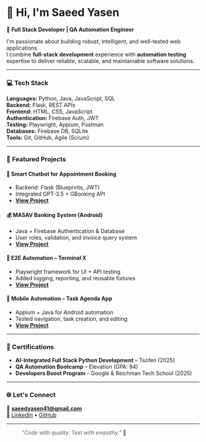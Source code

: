 # 👋 Hi, I'm Saeed Yasen

🎯 **Full Stack Developer | QA Automation Engineer**

I'm passionate about building robust, intelligent, and well-tested web applications.  
I combine **full-stack development** experience with **automation testing** expertise to deliver reliable, scalable, and maintainable software solutions.

---

### 💻 Tech Stack
**Languages:** Python, Java, JavaScript, SQL  
**Backend:** Flask, REST APIs  
**Frontend:** HTML, CSS, JavaScript  
**Authentication:** Firebase Auth, JWT  
**Testing:** Playwright, Appium, Postman  
**Databases:** Firebase DB, SQLite  
**Tools:** Git, GitHub, Agile (Scrum)

---

### 🚀 Featured Projects
#### 🧠 Smart Chatbot for Appointment Booking
- Backend: Flask (Blueprints, JWT)
- Integrated GPT-3.5 + GBooking API  
- **[View Project](https://github.com/SaeedYasen/-Hospital-Appointment-Chatbot-Python-Flask-scheduling-logic-load-testing.)**

#### 💰 MASAV Banking System (Android)
- Java + Firebase Authentication & Database  
- User roles, validation, and invoice query system  
- **[View Project](https://github.com/SaeedYasen?tab=repositories)**

#### 🧩 E2E Automation – Terminal X
- Playwright framework for UI + API testing  
- Added logging, reporting, and reusable fixtures  
- **[View Project](https://github.com/SaeedYasen/TerminalXAutomationTesting)**

#### 📱 Mobile Automation – Task Agenda App
- Appium + Java for Android automation  
- Tested navigation, task creation, and editing  
- **[View Project](https://github.com/SaeedYasen/QA-Project-AppiumTaskAgenda)**

---

### 🧰 Certifications
- **AI-Integrated Full Stack Python Development** – Tsofen (2025)  
- **QA Automation Bootcamp** – Elevation (GPA: 94)  
- **Developers Boost Program** – Google & Reichman Tech School (2025)

---

### 🌐 Let's Connect
📧 **saeedyasen41@gmail.com**  
🔗 [LinkedIn](https://www.linkedin.com/in/saeed-yasen/) • [GitHub](https://github.com/SaeedYasen)

---

> _"Code with quality. Test with empathy."_ 🧠
